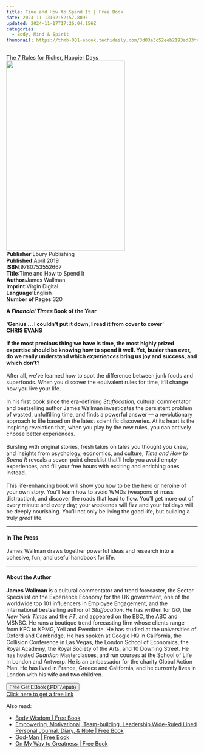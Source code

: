 ```yaml
---
title: Time and How to Spend It | Free Book
date: 2024-11-13T02:52:57.809Z
updated: 2024-11-17T17:26:04.156Z
categories:
  - Body, Mind & Spirit
thumbnail: https://thmb-001-ebook.techidaily.com/3d03e3c52eeb2193ad83fefe6a3f1ac2093f7ca24309a8a35b67c70bc0ee1f6f.jpg
---
```

<main id="book-container">
  <div class="flex flex-col">
    <div class="book-brief flex-1 py-6 px-4 sm:p-6 md:py-10 md:px-8">
      <!-- brief-->
      <div class="book-brief-main">The 7 Rules for Richer, Happier Days</div>
    </div>
    <div
      class="book-meta-info flex-1 grid gap-4 col-start-1 col-end-3 row-start-1 sm:mb-6 sm:grid-cols-4 lg:gap-6 lg:col-start-2 lg:row-end-6 lg:row-span-6 lg:mb-0"
    >
      <div
        class="book-meta-info-left place-content-center mt-4 p-4 text-sm leading-6 col-start-2 col-span-2 dark:text-slate-400"
      >
        <img
          class="w-full h-500 object-cover rounded-lg sm:h-255 sm:col-span-2 lg:col-span-full"
          src="https://img-001-ebook.techidaily.com/93292a7588ecdb9865c788a9f5e6b4bb4d821f0b41660c2f61d7207baea4d5b2.jpg"
          alt=""
          width="312"
          height="500"
        />
      </div>
      <div
        class="book-meta-info-right mt-2 col-start-1 row-start-2 col-span-3 self-center"
      >
        <!-- meta data  -->
        <div class="flex flex-col px-4 md:px-8">
          <div class="flex-1">
            <strong>Publisher</strong>:<span class="px-2"
              >Ebury Publishing</span
            >
          </div>
          <div class="flex-1">
            <strong>Published</strong>:<span class="px-2">April 2019</span>
          </div>
          <div class="flex-1">
            <strong>ISBN</strong>:<span class="px-2">9780753552667</span>
          </div>
          <div class="flex-1">
            <strong>Title</strong>:<span class="px-2"
              >Time and How to Spend It</span
            >
          </div>
          <div class="flex-1">
            <strong>Author</strong>:<span class="px-2">James Wallman</span>
          </div>
          <div class="flex-1">
            <strong>Imprint</strong>:<span class="px-2">Virgin Digital</span>
          </div>
          <div class="flex-1">
            <strong>Language</strong>:<span class="px-2">English</span>
          </div>
          <div class="flex-1">
            <strong>Number of Pages</strong>:<span class="px-2">320</span>
          </div>
        </div>
      </div>
    </div>
    <div class="book-description flex-1 py-6 px-4 sm:p-6 md:py-10 md:px-8">
      <div class="book-description-main">
        <div accordion-content="" id="description">
          <p>
            <b>A <i>Financial Times </i>Book of the Year</b><br /><br /><b
              >'Genius ... I couldn't put it down, I read it from cover to
              cover'</b
            ><br /><b>CHRIS EVANS</b><br /><b
              ><br />If the most precious thing we have is time, the most highly
              prized expertise should be knowing how to spend it well. Yet,
              busier than ever, do we really understand which
              <i>experiences</i> bring us joy and success, and which don’t?</b
            ><br /><br />After all, we’ve learned how to spot the difference
            between junk foods and superfoods. When you discover the equivalent
            rules for time, it’ll change how you live your life.<br /><br />In
            his first book since the era-defining <i>Stuffocation</i>, cultural
            commentator and bestselling author James Wallman investigates the
            persistent problem of wasted, unfulfilling time, and finds a
            powerful answer — a revolutionary approach to life based on the
            latest scientific discoveries. At its heart is the inspiring
            revelation that, when you play by the new rules, you can actively
            choose better experiences.<br /><br />Bursting with original
            stories, fresh takes on tales you thought you knew, and insights
            from psychology, economics, and culture,
            <i>Time and How to Spend It </i>reveals a seven-point checklist
            that’ll help you avoid empty experiences, and fill your free hours
            with exciting and enriching ones instead.<br /><br />This
            life-enhancing book will show you how to be the hero or heroine of
            your own story. You’ll learn how to avoid WMDs (weapons of mass
            distraction), and discover the roads that lead to flow. You’ll get
            more out of every minute and every day; your weekends will fizz and
            your holidays will be deeply nourishing. You’ll not only be living
            the good life, but building a truly <i>great</i> life.
          </p>
        </div>
        <div class="accordion-fader"></div>
      </div>
    </div>
    <div class="book-excerpts flex-1 py-6 px-4 sm:p-6 md:py-10 md:px-8">
      <!-- excerpts-->
      <div class="book-excerpts-main">
        <hr />
        <h4 class="placeholder placeholder-heading">
          <span>In The Press</span>
        </h4>
        <p>
          James Wallman draws together powerful ideas and research into a
          cohesive, fun, and useful handbook for life.
        </p>
      </div>
    </div>
    <div class="book-about-author flex-1 py-6 px-4 sm:p-6 md:py-10 md:px-8">
      <!-- about author-->
      <div class="book-main-author-main">
        <hr />
        <h4 class="placeholder placeholder-heading">
          <span>About the Author</span>
        </h4>
        <p>
          <b>James Wallman</b> is a cultural commentator and trend forecaster,
          the Sector Specialist on the Experience Economy for the UK government,
          one of the worldwide top 101 influencers in Employee Engagement, and
          the international bestselling author of <i>Stuffocation</i>. He has
          written for <i>GQ</i>, the <i>New York Times</i> and the <i>FT</i>,
          and appeared on the BBC, the ABC and MSNBC. He runs a boutique trend
          forecasting firm whose clients range from KFC to KPMG, Yell and
          Eventbrite. He has studied at the universities of Oxford and
          Cambridge. He has spoken at Google HQ in California, the Collision
          Conference in Las Vegas, the London School of Economics, the Royal
          Academy, the Royal Society of the Arts, and 10 Downing Street. He has
          hosted <i>Guardian</i> Masterclasses, and run courses at the School of
          Life in London and Antwerp. He is an ambassador for the charity Global
          Action Plan. He has lived in France, Greece and California, and he
          currently lives in London with his wife and two children.
        </p>
      </div>
    </div>
    <div class="book-free-get flex-1 py-6 px-4 sm:p-6 md:py-10 md:px-8">
      <button
        id="btn-free-get"
        class="bg-blue-500 hover:bg-blue-700 text-white font-bold py-2 px-4 rounded"
      >
        Free Get EBook (.PDF/.epub)
      </button>
      <div id="countdown-display" class="px-2 text-lg mt-2"></div>
      <a
        id="free-link"
        class="hidden bg-blue-500 hover:bg-blue-700 text-white font-bold py-2 px-4 rounded"
        href="https://www.ebooks.com/en-us/book/96300702/time-and-how-to-spend-it/james-wallman/"
        target="_blank"
        >Click here to get a free link</a
      >
    </div>
    <script>
      let countdownTime = 0;
      let countdownInterval = null;
      document
        .getElementById('btn-free-get')
        .addEventListener('click', startCountdown);
      function startCountdown() {
        countdownTime = new Date().getTime() + 60000 * 3;
        countdownInterval = setInterval(updateCountdown, 1000);
        document.getElementById('btn-free-get').disabled = true;
        document
          .getElementById('btn-free-get')
          .classList.add('bg-gray-500', 'cursor-not-allowed');
      }
      function updateCountdown() {
        let currentTime = new Date().getTime();
        let timeLeft = countdownTime - currentTime;
        let secondsLeft = Math.floor(timeLeft / 1000);
        document.getElementById('countdown-display').innerHTML =
          `Remaining time: ${secondsLeft} seconds.`;
        if (secondsLeft <= 0) {
          clearInterval(countdownInterval);
          document.getElementById('btn-free-get').classList.add('hidden');
          document.getElementById('free-link').classList.remove('hidden');
          document.getElementById('countdown-display').innerHTML = '';
        }
      }
    </script>
  </div>
</main>

<ins class="adsbygoogle"
      style="display:block"
      data-ad-client="ca-pub-7571918770474297"
      data-ad-slot="8358498916"
      data-ad-format="auto"
      data-full-width-responsive="true"></ins>
    

<span class="atpl-alsoreadstyle">Also read:</span>
<div><ul>
<li><a href="https://novels-ebooks.techidaily.com/210626157-9780645416510-body-wisdom/"><u>Body Wisdom | Free Book</u></a></li>
<li><a href="https://novels-ebooks.techidaily.com/210626209-9798986580883-empowering-motivational-team-building-leadership-wide-ruled-lined-personal-journal-diary-note/"><u>Empowering, Motivational, Team-building, Leadership Wide-Ruled Lined Personal Journal, Diary, & Note | Free Book</u></a></li>
<li><a href="https://novels-ebooks.techidaily.com/210626160-9781684930913-god-man/"><u>God-Man | Free Book</u></a></li>
<li><a href="https://novels-ebooks.techidaily.com/210626126-9781087963686-on-my-way-to-greatness/"><u>On My Way to Greatness | Free Book</u></a></li>
</ul></div>

